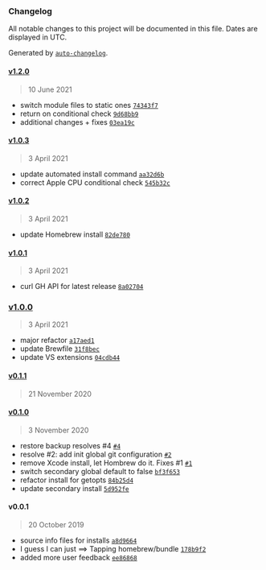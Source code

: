 ### Changelog

All notable changes to this project will be documented in this file. Dates are displayed in UTC.

Generated by [`auto-changelog`](https://github.com/CookPete/auto-changelog).

#### [v1.2.0](https://github.com/helmsb/Mac-Setup/compare/v1.0.3...v1.2.0)

> 10 June 2021

- switch module files to static ones [`74343f7`](https://github.com/helmsb/Mac-Setup/commit/74343f735bdb38d9e0b41f25af8e56fde90bb457)
- return on conditional check [`9d68bb9`](https://github.com/helmsb/Mac-Setup/commit/9d68bb90521b9172af8e696f97c40bfd0f300a06)
- additional changes + fixes [`03ea19c`](https://github.com/helmsb/Mac-Setup/commit/03ea19c815fd477e8a7ac9e11f9e834215464caa)

#### [v1.0.3](https://github.com/helmsb/Mac-Setup/compare/v1.0.2...v1.0.3)

> 3 April 2021

- update automated install command [`aa32d6b`](https://github.com/helmsb/Mac-Setup/commit/aa32d6b58fd7107fe2f999cdc94bf0fecc1ad601)
- correct Apple CPU conditional check [`545b32c`](https://github.com/helmsb/Mac-Setup/commit/545b32cf3be3a16c0f17f24b957d8ed93b7391be)

#### [v1.0.2](https://github.com/helmsb/Mac-Setup/compare/v1.0.1...v1.0.2)

> 3 April 2021

- update Homebrew install [`82de780`](https://github.com/helmsb/Mac-Setup/commit/82de78062490d8565644d4b7989d06ab606c8b38)

#### [v1.0.1](https://github.com/helmsb/Mac-Setup/compare/v1.0.0...v1.0.1)

> 3 April 2021

- curl GH API for latest release [`8a02704`](https://github.com/helmsb/Mac-Setup/commit/8a027048cb87dd3907f0c45515efd33d2bc10f5b)

### [v1.0.0](https://github.com/helmsb/Mac-Setup/compare/v0.1.1...v1.0.0)

> 3 April 2021

- major refactor [`a17aed1`](https://github.com/helmsb/Mac-Setup/commit/a17aed1e80ccd032fd671218ab5f28c53838cf4e)
- update Brewfile [`31f8bec`](https://github.com/helmsb/Mac-Setup/commit/31f8beca24488d5062c893215dedc0f93fd67519)
- update VS extensions [`04cdb44`](https://github.com/helmsb/Mac-Setup/commit/04cdb44a45cc6e12c880032a694ef7b21558ba7d)

#### [v0.1.1](https://github.com/helmsb/Mac-Setup/compare/v0.1.0...v0.1.1)

> 21 November 2020

#### [v0.1.0](https://github.com/helmsb/Mac-Setup/compare/v0.0.1...v0.1.0)

> 3 November 2020

- restore backup resolves #4 [`#4`](https://github.com/helmsb/Mac-Setup/issues/4)
- resolve #2: add init global git configuration [`#2`](https://github.com/helmsb/Mac-Setup/issues/2)
- remove Xcode install, let Hombrew do it. Fixes #1 [`#1`](https://github.com/helmsb/Mac-Setup/issues/1)
- switch secondary global default to false [`bf3f653`](https://github.com/helmsb/Mac-Setup/commit/bf3f65330f7f3cba931c7774661155b02a6b851f)
- refactor install for getopts [`84b25d4`](https://github.com/helmsb/Mac-Setup/commit/84b25d4536d6a976c85b329c58a6d41066e8d139)
- update secondary install [`5d952fe`](https://github.com/helmsb/Mac-Setup/commit/5d952feb69c7b21e7302aea20d2078bd0a11a9ae)

#### v0.0.1

> 20 October 2019

- source info files for installs [`a8d9664`](https://github.com/helmsb/Mac-Setup/commit/a8d966445be1daa52c6aca1c5afe6575d90494eb)
- I guess I can just ==&gt; Tapping homebrew/bundle [`178b9f2`](https://github.com/helmsb/Mac-Setup/commit/178b9f283b489dae233a63e00eabdcba89060e1f)
- added more user feedback [`ee86868`](https://github.com/helmsb/Mac-Setup/commit/ee8686878598985c07629810e59846e13993218e)
